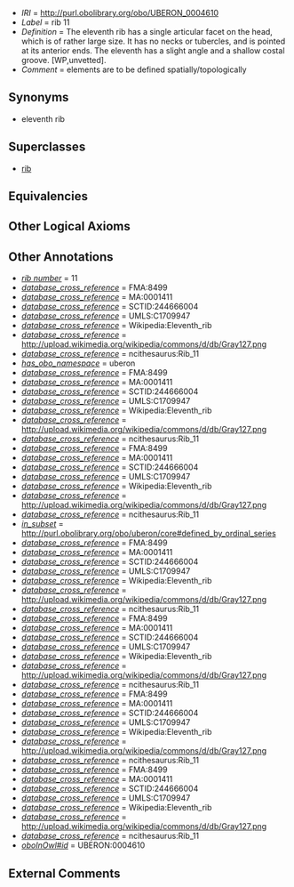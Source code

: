  * *IRI* = http://purl.obolibrary.org/obo/UBERON_0004610
 * *Label* = rib 11
 * *Definition* = The eleventh rib has a single articular facet on the head, which is of rather large size. It has no necks or tubercles, and is pointed at its anterior ends. The eleventh has a slight angle and a shallow costal groove. [WP,unvetted].
 * *Comment* = elements are to be defined spatially/topologically

## Synonyms

 * eleventh rib

## Superclasses

 * [rib](../../UBERON/28/UBERON_0002228.md)

## Equivalencies


## Other Logical Axioms


## Other Annotations

 * *[rib number](../../UBPROP/06/UBPROP_0000106.md)* = 11
 * *[database_cross_reference](../../ef/oboInOwl#hasDbXref.md)* = FMA:8499
 * *[database_cross_reference](../../ef/oboInOwl#hasDbXref.md)* = MA:0001411
 * *[database_cross_reference](../../ef/oboInOwl#hasDbXref.md)* = SCTID:244666004
 * *[database_cross_reference](../../ef/oboInOwl#hasDbXref.md)* = UMLS:C1709947
 * *[database_cross_reference](../../ef/oboInOwl#hasDbXref.md)* = Wikipedia:Eleventh_rib
 * *[database_cross_reference](../../ef/oboInOwl#hasDbXref.md)* = http://upload.wikimedia.org/wikipedia/commons/d/db/Gray127.png
 * *[database_cross_reference](../../ef/oboInOwl#hasDbXref.md)* = ncithesaurus:Rib_11
 * *[has_obo_namespace](../../ce/oboInOwl#hasOBONamespace.md)* = uberon
 * *[database_cross_reference](../../ef/oboInOwl#hasDbXref.md)* = FMA:8499
 * *[database_cross_reference](../../ef/oboInOwl#hasDbXref.md)* = MA:0001411
 * *[database_cross_reference](../../ef/oboInOwl#hasDbXref.md)* = SCTID:244666004
 * *[database_cross_reference](../../ef/oboInOwl#hasDbXref.md)* = UMLS:C1709947
 * *[database_cross_reference](../../ef/oboInOwl#hasDbXref.md)* = Wikipedia:Eleventh_rib
 * *[database_cross_reference](../../ef/oboInOwl#hasDbXref.md)* = http://upload.wikimedia.org/wikipedia/commons/d/db/Gray127.png
 * *[database_cross_reference](../../ef/oboInOwl#hasDbXref.md)* = ncithesaurus:Rib_11
 * *[database_cross_reference](../../ef/oboInOwl#hasDbXref.md)* = FMA:8499
 * *[database_cross_reference](../../ef/oboInOwl#hasDbXref.md)* = MA:0001411
 * *[database_cross_reference](../../ef/oboInOwl#hasDbXref.md)* = SCTID:244666004
 * *[database_cross_reference](../../ef/oboInOwl#hasDbXref.md)* = UMLS:C1709947
 * *[database_cross_reference](../../ef/oboInOwl#hasDbXref.md)* = Wikipedia:Eleventh_rib
 * *[database_cross_reference](../../ef/oboInOwl#hasDbXref.md)* = http://upload.wikimedia.org/wikipedia/commons/d/db/Gray127.png
 * *[database_cross_reference](../../ef/oboInOwl#hasDbXref.md)* = ncithesaurus:Rib_11
 * *[in_subset](../../et/oboInOwl#inSubset.md)* = http://purl.obolibrary.org/obo/uberon/core#defined_by_ordinal_series
 * *[database_cross_reference](../../ef/oboInOwl#hasDbXref.md)* = FMA:8499
 * *[database_cross_reference](../../ef/oboInOwl#hasDbXref.md)* = MA:0001411
 * *[database_cross_reference](../../ef/oboInOwl#hasDbXref.md)* = SCTID:244666004
 * *[database_cross_reference](../../ef/oboInOwl#hasDbXref.md)* = UMLS:C1709947
 * *[database_cross_reference](../../ef/oboInOwl#hasDbXref.md)* = Wikipedia:Eleventh_rib
 * *[database_cross_reference](../../ef/oboInOwl#hasDbXref.md)* = http://upload.wikimedia.org/wikipedia/commons/d/db/Gray127.png
 * *[database_cross_reference](../../ef/oboInOwl#hasDbXref.md)* = ncithesaurus:Rib_11
 * *[database_cross_reference](../../ef/oboInOwl#hasDbXref.md)* = FMA:8499
 * *[database_cross_reference](../../ef/oboInOwl#hasDbXref.md)* = MA:0001411
 * *[database_cross_reference](../../ef/oboInOwl#hasDbXref.md)* = SCTID:244666004
 * *[database_cross_reference](../../ef/oboInOwl#hasDbXref.md)* = UMLS:C1709947
 * *[database_cross_reference](../../ef/oboInOwl#hasDbXref.md)* = Wikipedia:Eleventh_rib
 * *[database_cross_reference](../../ef/oboInOwl#hasDbXref.md)* = http://upload.wikimedia.org/wikipedia/commons/d/db/Gray127.png
 * *[database_cross_reference](../../ef/oboInOwl#hasDbXref.md)* = ncithesaurus:Rib_11
 * *[database_cross_reference](../../ef/oboInOwl#hasDbXref.md)* = FMA:8499
 * *[database_cross_reference](../../ef/oboInOwl#hasDbXref.md)* = MA:0001411
 * *[database_cross_reference](../../ef/oboInOwl#hasDbXref.md)* = SCTID:244666004
 * *[database_cross_reference](../../ef/oboInOwl#hasDbXref.md)* = UMLS:C1709947
 * *[database_cross_reference](../../ef/oboInOwl#hasDbXref.md)* = Wikipedia:Eleventh_rib
 * *[database_cross_reference](../../ef/oboInOwl#hasDbXref.md)* = http://upload.wikimedia.org/wikipedia/commons/d/db/Gray127.png
 * *[database_cross_reference](../../ef/oboInOwl#hasDbXref.md)* = ncithesaurus:Rib_11
 * *[database_cross_reference](../../ef/oboInOwl#hasDbXref.md)* = FMA:8499
 * *[database_cross_reference](../../ef/oboInOwl#hasDbXref.md)* = MA:0001411
 * *[database_cross_reference](../../ef/oboInOwl#hasDbXref.md)* = SCTID:244666004
 * *[database_cross_reference](../../ef/oboInOwl#hasDbXref.md)* = UMLS:C1709947
 * *[database_cross_reference](../../ef/oboInOwl#hasDbXref.md)* = Wikipedia:Eleventh_rib
 * *[database_cross_reference](../../ef/oboInOwl#hasDbXref.md)* = http://upload.wikimedia.org/wikipedia/commons/d/db/Gray127.png
 * *[database_cross_reference](../../ef/oboInOwl#hasDbXref.md)* = ncithesaurus:Rib_11
 * *[oboInOwl#id](../../id/oboInOwl#id.md)* = UBERON:0004610

## External Comments

